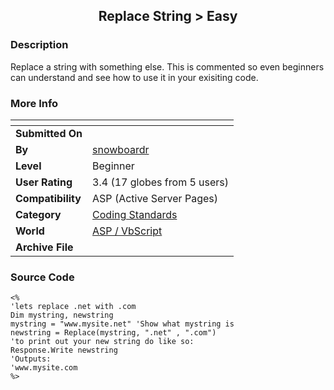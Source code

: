 ﻿<div align="center">

## Replace String \> Easy


</div>

### Description

Replace a string with something else. This is commented so even beginners can understand and see how to use it in your exisiting code.
 
### More Info
 


<span>             |<span>
---                |---
**Submitted On**   |
**By**             |[snowboardr](https://github.com/Planet-Source-Code/PSCIndex/blob/master/ByAuthor/snowboardr.md)
**Level**          |Beginner
**User Rating**    |3.4 (17 globes from 5 users)
**Compatibility**  |ASP \(Active Server Pages\)
**Category**       |[Coding Standards](https://github.com/Planet-Source-Code/PSCIndex/blob/master/ByCategory/coding-standards__4-33.md)
**World**          |[ASP / VbScript](https://github.com/Planet-Source-Code/PSCIndex/blob/master/ByWorld/asp-vbscript.md)
**Archive File**   |[](https://github.com/Planet-Source-Code/snowboardr-replace-string-easy__4-7202/archive/master.zip)





### Source Code

```
<%
'lets replace .net with .com
Dim mystring, newstring
mystring = "www.mysite.net" 'Show what mystring is
newstring = Replace(mystring, ".net" , ".com")
'to print out your new string do like so:
Response.Write newstring
'Outputs:
'www.mysite.com
%>
```


